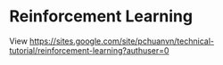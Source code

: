 # Reinforcement Learning
View https://sites.google.com/site/pchuanvn/technical-tutorial/reinforcement-learning?authuser=0
